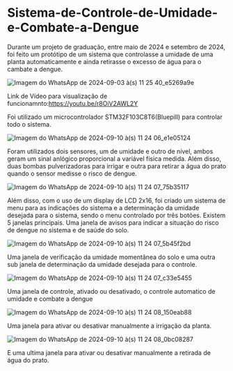 # Sistema-de-Controle-de-Umidade-e-Combate-a-Dengue

Durante um projeto de graduação, entre maio de 2024 e setembro de 2024, foi feito um protótipo de um sistema que controlasse a umidade de uma planta automaticamente e ainda retirasse o excesso de água para o cambate a dengue. 

![Imagem do WhatsApp de 2024-09-03 à(s) 11 25 40_e5269a9e](https://github.com/user-attachments/assets/80648465-ff03-41ce-862c-ecb4ca899efd)

Link de Vídeo para visualização de funcionamnto:https://youtu.be/r8OiV2AWL2Y

Foi utilizado um microcontrolador STM32F103C8T6(Bluepill) para controlar todo o sistema.

![Imagem do WhatsApp de 2024-09-10 à(s) 11 24 06_e1e05124](https://github.com/user-attachments/assets/7d7d0019-137d-4ef3-a254-153abed4f08a)

Foram utilizados dois sensores, um de umidade e outro de nível, ambos geram um sinal anlógico proporcional a variável física medida. Além disso, duas bombas pulverizadoras para irrigar e outra para retirar a água do prato quando o sensor medisse o risco de dengue.

![Imagem do WhatsApp de 2024-09-10 à(s) 11 24 07_75b35117](https://github.com/user-attachments/assets/5fbe0c6a-c397-410f-a5d7-66347f72aa55)

Além disso, com o uso de um display de LCD 2x16, foi criado um sistema de menu para as indicações do sistema e a determinação da umidade desejada para o sistema, sendo o menu controlado por três botões. Existem 5 janelas principais. Uma janela de avisos para indicar a situação do risco de dengue no sistema e de saúde do solo.

![Imagem do WhatsApp de 2024-09-10 à(s) 11 24 07_5b45f2bd](https://github.com/user-attachments/assets/78f24e11-45c2-496d-b9d4-7f9686cdd5d5)

Uma janela de verificação da umidade momentânea do solo e uma outra sub janela de determinação da umidade desejada para o controle.

![Imagem do WhatsApp de 2024-09-10 à(s) 11 24 07_c33e5455](https://github.com/user-attachments/assets/8cf47fbc-ee96-497d-904a-e187a3647e9a)

Uma janela de controle, ativado ou desativado, o controle automatico de umidade e combate a dengue

![Imagem do WhatsApp de 2024-09-10 à(s) 11 24 08_150eab88](https://github.com/user-attachments/assets/1639bfc9-1c42-4d85-a4ed-df415a4c2c90)

Uma janela para ativar ou desativar manualmente a irrigação da planta.

![Imagem do WhatsApp de 2024-09-10 à(s) 11 24 08_0bc08287](https://github.com/user-attachments/assets/e396cb6b-9c30-44ba-a3fb-aaf3b9c19c22)

E uma ultima janela para ativar ou desativar manualmente a retirada de água do prato.
